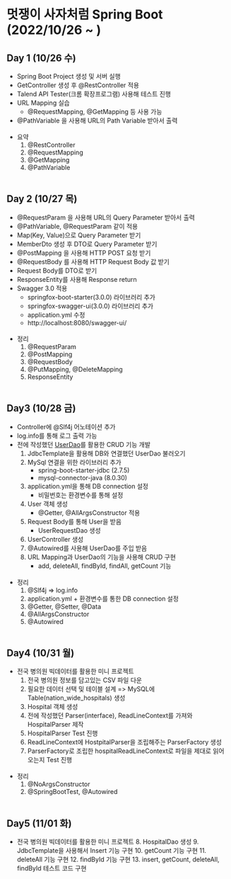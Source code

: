 # 멋쟁이 사자처럼 Spring Boot (2022/10/26 ~ )

## Day 1 (10/26 수)
- Spring Boot Project 생성 및 서버 실행
- GetController 생성 후 @RestController 적용
- Talend API Tester(크롬 확장프로그램) 사용해 테스트 진행
- URL Mapping 실습
  - @RequestMapping, @GetMapping 등 사용 가능
- @PathVariable 을 사용해 URL의 Path Variable 받아서 출력
<br/><br/>
- 요약
  1. @RestController
  2. @RequestMapping
  3. @GetMapping
  4. @PathVariable
<br/><br/>
## Day 2 (10/27 목)
- @RequestParam 을 사용해 URL의 Query Parameter 받아서 출력
- @PathVariable, @RequestParam 같이 적용 
- Map(Key, Value)으로 Query Parameter 받기
- MemberDto 생성 후 DTO로 Query Parameter 받기
- @PostMapping 을 사용해 HTTP POST 요청 받기
- @RequestBody 를 사용해 HTTP Request Body 값 받기
- Request Body를 DTO로 받기
- ResponseEntity를 사용해 Response return
- Swagger 3.0 적용
  - springfox-boot-starter(3.0.0) 라이브러리 추가
  - springfox-swagger-ui(3.0.0) 라이브러리 추가 
  - application.yml 수정
  - http://localhost:8080/swagger-ui/
<br/><br/>
- 정리
  1. @RequestParam
  2. @PostMapping
  3. @RequestBody
  4. @PutMapping, @DeleteMapping
  5. ResponseEntity
<br/><br/>
## Day3 (10/28 금)
- Controller에 @Slf4j 어노테이션 추가
- log.info를 통해 로그 출력 가능
- 전에 작성했던 [UserDao](https://github.com/Changbum97/Toby-Spring3-Test/blob/master/src/main/java/UserExercise/dao/UserDao_Final.java)를 활용한 CRUD 기능 개발
  1. JdbcTemplate을 활용해 DB와 연결했던 UserDao 불러오기
  2. MySql 연결을 위한 라이브러리 추가
     - spring-boot-starter-jdbc (2.7.5)
     - mysql-connector-java (8.0.30)
  3. application.yml을 통해 DB connection 설정
     - 비밀번호는 환경변수를 통해 설정
  4. User 객체 생성
     - @Getter, @AllArgsConstructor 적용
  5. Request Body를 통해 User을 받음
     - UserRequestDao 생성
  6. UserController 생성
  7. @Autowired를 사용해 UserDao를 주입 받음
  8. URL Mapping과 UserDao의 기능을 사용해 CRUD 구현
     - add, deleteAll, findById, findAll, getCount 기능
<br/><br/>
- 정리
  1. @Slf4j => log.info
  2. application.yml + 환경변수를 통한 DB connection 설정
  3. @Getter, @Setter, @Data
  4. @AllArgsConstructor
  5. @Autowired
<br/><br/>
## Day4 (10/31 월)
- 전국 병의원 빅데이터를 활용한 미니 프로젝트
  1. 전국 병의원 정보를 담고있는 CSV 파일 다운
  2. 필요한 데이터 선택 및 테이블 설계 => MySQL에 Table(nation_wide_hospitals) 생성
  3. Hospital 객체 생성
  4. 전에 작성했던 Parser(interface), ReadLineContext를 가져와 HospitalParser 제작
  5. HospitalParser Test 진행
  6. ReadLineContext에 HostpitalParser을 조립해주는 ParserFactory 생성
  7. ParserFactory로 조립한 hospitalReadLineContext로 파일을 제대로 읽어오는지 Test 진행
<br/><br/>
- 정리
  1. @NoArgsConstructor
  2. @SpringBootTest, @Autowired
<br/><br/>
## Day5 (11/01 화)
- 전국 병의원 빅데이터를 활용한 미니 프로젝트
  8. HospitalDao 생성
  9. JdbcTemplate을 사용해서 Insert 기능 구현
  10. getCount 기능 구현
  11. deleteAll 기능 구현
  12. findById 기능 구현
  13. insert, getCount, deleteAll, findById 테스트 코드 구현